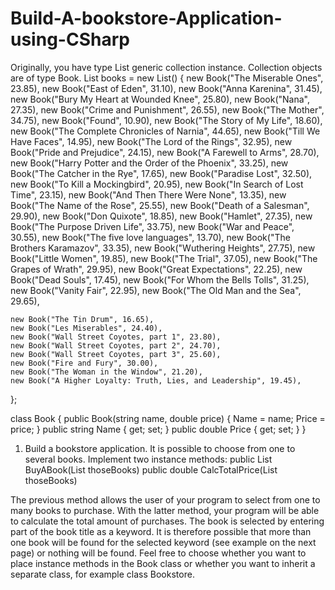 # Build-A-bookstore-Application-using-CSharp

Originally, you have type List<T> generic collection instance. Collection objects are of type Book.
List<Book> books = new List<Book>()
{
    new Book("The Miserable Ones", 23.85),
    new Book("East of Eden", 31.10),
    new Book("Anna Karenina", 31.45),
    new Book("Bury My Heart at Wounded Knee", 25.80),
    new Book("Nana", 27.35),
    new Book("Crime and Punishment", 26.55),
    new Book("The Mother", 34.75),
    new Book("Found", 10.90),
    new Book("The Story of My Life", 18.60),
    new Book("The Complete Chronicles of Narnia", 44.65),
    new Book("Till We Have Faces", 14.95),
    new Book("The Lord of the Rings", 32.95),
    new Book("Pride and Prejudice", 24.15),
    new Book("A Farewell to Arms", 28.70),
    new Book("Harry Potter and the Order of the Phoenix", 33.25),
    new Book("The Catcher in the Rye", 17.65),
    new Book("Paradise Lost", 32.50),
    new Book("To Kill a Mockingbird", 20.95),
    new Book("In Search of Lost Time", 23.15),
    new Book("And Then There Were None", 13.35),
    new Book("The Name of the Rose", 25.55),
    new Book("Death of a Salesman", 29.90),
    new Book("Don Quixote", 18.85),
    new Book("Hamlet", 27.35),
    new Book("The Purpose Driven Life", 33.75),
    new Book("War and Peace", 30.55),
    new Book("The five love languages", 13.70),
    new Book("The Brothers Karamazov", 33.35),
    new Book("Wuthering Heights", 27.75),
    new Book("Little Women", 19.85),
    new Book("The Trial", 37.05),
    new Book("The Grapes of Wrath", 29.95),
    new Book("Great Expectations", 22.25),
    new Book("Dead Souls", 17.45),
    new Book("For Whom the Bells Tolls", 31.25),
    new Book("Vanity Fair", 22.95),
    new Book("The Old Man and the Sea", 29.65),
 




    new Book("The Tin Drum", 16.65),
    new Book("Les Miserables", 24.40),
    new Book("Wall Street Coyotes, part 1", 23.80),
    new Book("Wall Street Coyotes, part 2", 24.70),
    new Book("Wall Street Coyotes, part 3", 25.60),
    new Book("Fire and Fury", 30.00),
    new Book("The Woman in the Window", 21.20),
    new Book("A Higher Loyalty: Truth, Lies, and Leadership", 19.45),	
};

class Book
{
    public Book(string name, double price)
    {
        Name = name;
        Price = price;
    }
    public string Name { get; set; }
    public double Price { get; set; }
}



1. Build a bookstore application. It is possible to choose from one to several books. 
Implement two instance methods:
public List<Book> BuyABook(List<Book> thoseBooks)
public double CalcTotalPrice(List<Book> thoseBooks)

The previous method allows the user of your program to select from one to many books to purchase.
With the latter method, your program will be able to calculate the total amount of purchases.
The book is selected by entering part of the book title as a keyword. It is therefore possible that more than one book will be found for the selected keyword (see example on the next page) or nothing will be found.
Feel free to choose whether you want to place instance methods in the Book class or whether you want to inherit a separate class, for example class Bookstore.
